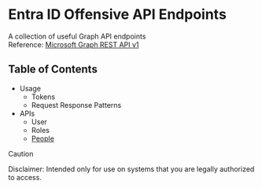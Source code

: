 # Entra ID Offensive API Endpoints
A collection of useful Graph API endpoints  
Reference: [Microsoft Graph REST API v1](https://learn.microsoft.com/en-us/graph/?view=graph-rest-1.0)
## Table of Contents
- Usage
  - Tokens
  - Request Response Patterns
- APIs
  - User
  - Roles
  - [People](people.md)
> [!CAUTION]
> Disclaimer: Intended only for use on systems that you are legally authorized to access.
